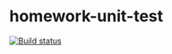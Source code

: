# homework-unit-test
[![Build status](https://ci.appveyor.com/api/projects/status/6c3aqyqx2i783l03?svg=true)](https://ci.appveyor.com/project/bombik815/homework-unit-test)